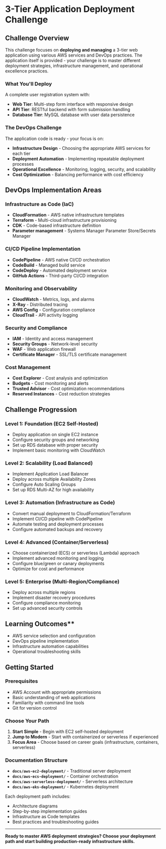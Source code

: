 # 3-Tier Application Deployment Challenge

## Challenge Overview

This challenge focuses on **deploying and managing** a 3-tier web application using various AWS services and DevOps practices. The application itself is provided - your challenge is to master different deployment strategies, infrastructure management, and operational excellence practices.

### What You'll Deploy

A complete user registration system with:
- **Web Tier**: Multi-step form interface with responsive design
- **API Tier**: RESTful backend with form submission handling
- **Database Tier**: MySQL database with user data persistence

### The DevOps Challenge

The application code is ready - your focus is on:
- **Infrastructure Design** - Choosing the appropriate AWS services for each tier
- **Deployment Automation** - Implementing repeatable deployment processes
- **Operational Excellence** - Monitoring, logging, security, and scalability
- **Cost Optimization** - Balancing performance with cost efficiency

## DevOps Implementation Areas

### **Infrastructure as Code (IaC)**
- **CloudFormation** - AWS native infrastructure templates
- **Terraform** - Multi-cloud infrastructure provisioning
- **CDK** - Code-based infrastructure definition
- **Parameter management** - Systems Manager Parameter Store/Secrets Manager

### **CI/CD Pipeline Implementation**
- **CodePipeline** - AWS native CI/CD orchestration
- **CodeBuild** - Managed build service
- **CodeDeploy** - Automated deployment service
- **GitHub Actions** - Third-party CI/CD integration

### **Monitoring and Observability**
- **CloudWatch** - Metrics, logs, and alarms
- **X-Ray** - Distributed tracing
- **AWS Config** - Configuration compliance
- **CloudTrail** - API activity logging

### **Security and Compliance**
- **IAM** - Identity and access management
- **Security Groups** - Network-level security
- **WAF** - Web application firewall
- **Certificate Manager** - SSL/TLS certificate management

### **Cost Management**
- **Cost Explorer** - Cost analysis and optimization
- **Budgets** - Cost monitoring and alerts
- **Trusted Advisor** - Cost optimization recommendations
- **Reserved Instances** - Cost reduction strategies

## Challenge Progression

### **Level 1: Foundation (EC2 Self-Hosted)**
- Deploy application on single EC2 instance
- Configure security groups and networking
- Set up RDS database with proper security
- Implement basic monitoring with CloudWatch

### **Level 2: Scalability (Load Balanced)**
- Implement Application Load Balancer
- Deploy across multiple Availability Zones
- Configure Auto Scaling Groups
- Set up RDS Multi-AZ for high availability

### **Level 3: Automation (Infrastructure as Code)**
- Convert manual deployment to CloudFormation/Terraform
- Implement CI/CD pipeline with CodePipeline
- Automate testing and deployment processes
- Configure automated backups and recovery

### **Level 4: Advanced (Container/Serverless)**
- Choose containerized (ECS) or serverless (Lambda) approach
- Implement advanced monitoring and logging
- Configure blue/green or canary deployments
- Optimize for cost and performance

### **Level 5: Enterprise (Multi-Region/Compliance)**
- Deploy across multiple regions
- Implement disaster recovery procedures
- Configure compliance monitoring
- Set up advanced security controls

## Learning Outcomes**

- AWS service selection and configuration
- DevOps pipeline implementation
- Infrastructure automation capabilities
- Operational troubleshooting skills

## Getting Started

### **Prerequisites**
- AWS Account with appropriate permissions
- Basic understanding of web applications
- Familiarity with command line tools
- Git for version control

### **Choose Your Path**
1. **Start Simple** - Begin with EC2 self-hosted deployment
2. **Jump to Modern** - Start with containerized or serverless if experienced
3. **Focus Area** - Choose based on career goals (infrastructure, containers, serverless)

### **Documentation Structure**
- **`docs/aws-ec2-deployment/`** - Traditional server deployment
- **`docs/aws-ecs-deployment/`** - Container orchestration
- **`docs/aws-serverless-deployment/`** - Serverless architecture
- **`docs/aws-eks-deployment/`** - Kubernetes deployment

Each deployment path includes:
- Architecture diagrams
- Step-by-step implementation guides
- Infrastructure as Code templates
- Best practices and troubleshooting guides

---

**Ready to master AWS deployment strategies? Choose your deployment path and start building production-ready infrastructure skills.**
